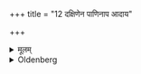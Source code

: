 +++
title = "12 दक्षिणेन पाणिनाप आदाय"

+++

<details><summary>मूलम्</summary>

दक्षिणेन पाणिनाप आदाय दक्षिणां कपुष्णिकामुन्दत्याप उन्दन्तु जीवस इति १२
</details>

<details><summary>Oldenberg</summary>

12. Drawing water (out of that vessel) with his right hand he moistens the patch of hair on the right side (of the boy's head) with (the Mantra), 'May the waters moisten thee for life' (ibid. 3).
</details>
